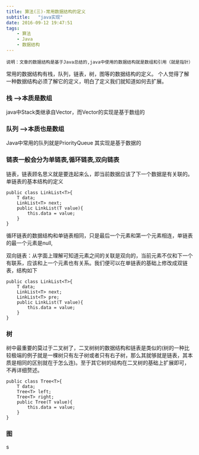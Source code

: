 ```yaml
---
title: 算法(三)-常用数据结构的定义
subtitle:   "java实现"
date: 2016-09-12 19:47:51
tags:
	- 算法
	- Java
	- 数据结构
---
```


	说明：文章的数据结构是基于Java总结的,java中使用的数据结构就是数组和引用（就是指针）

常用的数据结构有栈，队列，链表，树，图等的数据结构的定义。
个人觉得了解一种数据结构必须了解它的定义，明白了定义我们就知道如何去扩展。

### 栈 -->本质是数组
java中Stack类继承自Vector，而Vector的实现是基于数组的

### 队列 -->本质也是数组
Java中常用的队列就是PriorityQueue 其实现是基于数据的

### 链表一般会分为单链表,循环链表,双向链表
链表，链表顾名思义就是要连起来么，即当前数据应该了下一个数据是有关联的。
单链表的基本结构的定义

```
public class LinkList<T>{
	T data;
	LinkList<T> next;
	public LinkList(T value){
		this.data = value;
	}	
}
```

循环链表的数据结构和单链表相同，只是最后一个元素和第一个元素相连，单链表的最一个元素是null,

双向链表：从字面上理解可知道元素之间的关联是双向的，当前元素不仅和下一个有联系，应该和上一个元素也有关系。我们便可以在单链表的基础上修改成双链表，结构如下

```
public class LinkList<T>{
	T data;
	LinkList<T> next;
	LinkList<T> pre;
	public LinkList(T value){
		this.data = value;
	}	
}
```

### 树 
树中最重要的莫过于二叉树了，二叉树树的数据结构和链表是类似的(树的一种比较极端的例子就是一棵树只有左子树或者只有右子树，那么其就够就是链表，其本质是相同的区别就在于怎么连)。至于其它树的结构在二叉树的基础上扩展即可，不再详细赘述。

```
public class Tree<T>{
	T data;
	Tree<T> left;
	Tree<T> right;
	public Tree(T value){
		this.data = value;
	}	
}
```

### 图
s

